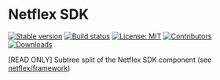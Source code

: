 # Netflex SDK

<a href="https://packagist.org/packages/netflex/sdk"><img src="https://img.shields.io/packagist/v/netflex/sdk?label=stable" alt="Stable version"></a>
<a href="https://github.com/netflex-sdk/framework/actions/workflows/split_monorepo.yaml"><img src="https://github.com/netflex-sdk/framework/actions/workflows/split_monorepo.yaml/badge.svg" alt="Build status"></a>
<a href="https://opensource.org/licenses/MIT"><img src="https://img.shields.io/github/license/netflex-sdk/log.svg" alt="License: MIT"></a>
<a href="https://github.com/netflex-sdk/sdk/graphs/contributors"><img src="https://img.shields.io/github/contributors/netflex-sdk/sdk.svg?color=green" alt="Contributors"></a>
<a href="https://packagist.org/packages/netflex/sdk/stats"><img src="https://img.shields.io/packagist/dm/netflex/sdk" alt="Downloads"></a>

[READ ONLY] Subtree split of the Netflex SDK component (see [netflex/framework](https://github.con/netflex-sdk/framework))